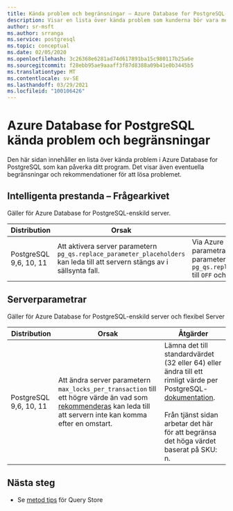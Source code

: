 ```yaml
---
title: Kända problem och begränsningar – Azure Database for PostgreSQL-enskild server och flexibel Server (för hands version)
description: Visar en lista över kända problem som kunderna bör vara medvetna om.
author: sr-msft
ms.author: srranga
ms.service: postgresql
ms.topic: conceptual
ms.date: 02/05/2020
ms.openlocfilehash: 3c26368e6281ad74d617891ba15c980117b25a6e
ms.sourcegitcommit: f28ebb95ae9aaaff3f87d8388a09b41e0b3445b5
ms.translationtype: MT
ms.contentlocale: sv-SE
ms.lasthandoff: 03/29/2021
ms.locfileid: "100106426"
---
```

# <a name="azure-database-for-postgresql---known-issues-and-limitations"></a>Azure Database for PostgreSQL kända problem och begränsningar

Den här sidan innehåller en lista över kända problem i Azure Database for PostgreSQL som kan påverka ditt program. Det visar även eventuella begränsningar och rekommendationer för att lösa problemet.

## <a name="intelligent-performance---query-store"></a>Intelligenta prestanda – Frågearkivet

Gäller för Azure Database for PostgreSQL-enskild server.

| Distribution | Orsak | Åtgärder|
| ----- | ------ | ---- | 
| PostgreSQL 9,6, 10, 11 | Att aktivera server parametern `pg_qs.replace_parameter_placeholders` kan leda till att servern stängs av i sällsynta fall. | Via Azure Portal, avsnittet Server parametrar, aktiverar du parametervärdet `pg_qs.replace_parameter_placeholders` till `OFF` och sparar.   | 

## <a name="server-parameters"></a>Serverparametrar

Gäller för Azure Database for PostgreSQL-enskild server och flexibel Server

| Distribution | Orsak | Åtgärder| 
| ----- | ------ | ---- | 
| PostgreSQL 9,6, 10, 11 | Att ändra server parametern `max_locks_per_transaction` till ett högre värde än vad som [rekommenderas](https://www.postgresql.org/docs/11/kernel-resources.html) kan leda till att servern inte kan komma efter en omstart. | Lämna det till standardvärdet (32 eller 64) eller ändra till ett rimligt värde per PostgreSQL- [dokumentation](https://www.postgresql.org/docs/11/kernel-resources.html). <br> <br> Från tjänst sidan arbetar det här för att begränsa det höga värdet baserat på SKU: n.  | 

## <a name="next-steps"></a>Nästa steg
- Se [metod tips](./concepts-query-store-best-practices.md) för Query Store
